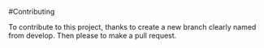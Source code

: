 #Contributing

To contribute to this project, thanks to create a new branch clearly named from develop. Then please to make a pull request.
